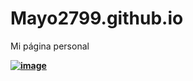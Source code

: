 # Mayo2799.github.io
Mi página personal

<a href='https://mayo2799.github.io/clima/'><strong>![image](https://user-images.githubusercontent.com/54336929/152029438-6c638989-9a9c-4359-96de-937fb3fb548a.png)</strong></a>
